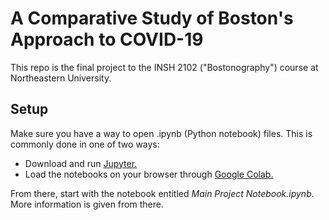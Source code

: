 # A Comparative Study of Boston's Approach to COVID-19
This repo is the final project to the INSH 2102 ("Bostonography") course at Northeastern University.

## Setup
Make sure you have a way to open .ipynb (Python notebook) files. This is commonly done in one of two ways:
* Download and run [Jupyter.](https://jupyter.org/)
* Load the notebooks on your browser through [Google Colab.](https://colab.research.google.com/notebooks/intro.ipynb#recent=true)

From there, start with the notebook entitled *Main Project Notebook.ipynb.* More information is given from there.
